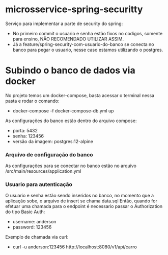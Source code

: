 # microsservice-spring-securitty
Serviço para implementar a parte de security do spring:

* No primeiro commit o usuario e senha estão fixos no codigos, somente para ensino, NÃO RECOMENDADO UTILIZAR ASSIM.
* Já a feature/spring-security-com-usuario-do-banco se conecta no banco para pegar o usuario, nesse caso estamos utilizando o postgres.


# Subindo o banco de dados via docker 

No projeto temos um docker-compose, basta acessar o terminal nessa pasta e rodar o comando:
  * docker-compose -f docker-compose-db.yml up

As configurações do banco estão dentro do arquivo compose:
  * porta: 5432
  * senha: 123456
  * versão da imagem: postgres:12-alpine


### Arquivo de configuração do banco 

As configurações para se conectar no banco estão no arquivo /src/main/resources/application.yml


### Usuario para autenticação

O usuario e senha estão sendo inseridos no banco, no momento que a aplicação sobe, o arquivo de insert se chama data.sql
Então, quando for efetuar uma chamada para o endpoint é necessario passar o Authorization do tipo Basic Auth:
  * username: anderson
  * password: 123456

Exemplo de chamada via curl:
  * curl -u anderson:123456  http://localhost:8080/v1/api/carro


